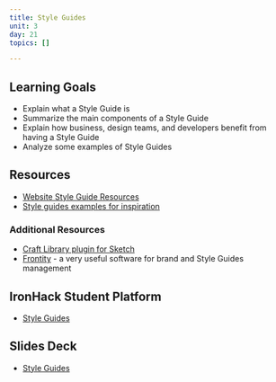 ```yaml
---
title: Style Guides
unit: 3
day: 21
topics: []

---
```

## Learning Goals
- Explain what a Style Guide is
- Summarize the main components of a Style Guide
- Explain how business, design teams, and developers benefit from having a Style Guide
- Analyze some examples of Style Guides

## Resources
- [Website Style Guide Resources](http://styleguides.io/)
- [Style guides examples for inspiration](http://styleguides.io/examples)

### Additional Resources
- [Craft Library plugin for Sketch](https://www.invisionapp.com/craft)
- [Frontity](https://www.frontify.com/) - a very useful software for brand and Style Guides management

## IronHack Student Platform
- [Style Guides](http://learn.ironhack.com/#/learning_unit/7094)

## Slides Deck
- [Style Guides](https://drive.google.com/open?id=1BMfQoMM5k4_zWTxp2_xGNZ7_bPfY77GhAjFA5g5RR2I)
